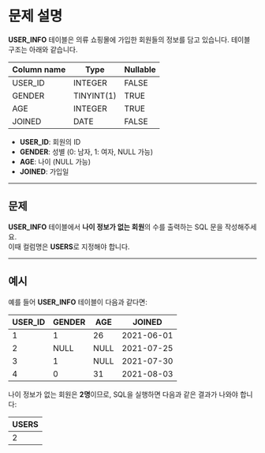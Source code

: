 # 문제 설명

**USER_INFO** 테이블은 의류 쇼핑몰에 가입한 회원들의 정보를 담고 있습니다. 테이블 구조는 아래와 같습니다.

| Column name | Type       | Nullable |
|-------------|------------|----------|
| USER_ID     | INTEGER    | FALSE    |
| GENDER      | TINYINT(1) | TRUE     |
| AGE         | INTEGER    | TRUE     |
| JOINED      | DATE       | FALSE    |

- **USER_ID**: 회원의 ID
- **GENDER**: 성별 (0: 남자, 1: 여자, NULL 가능)
- **AGE**: 나이 (NULL 가능)
- **JOINED**: 가입일

---

## 문제

**USER_INFO** 테이블에서 **나이 정보가 없는 회원**의 수를 출력하는 SQL 문을 작성해주세요.  
이때 컬럼명은 **USERS**로 지정해야 합니다.

---

## 예시

예를 들어 **USER_INFO** 테이블이 다음과 같다면:

| USER_ID | GENDER | AGE  | JOINED     |
|---------|--------|------|------------|
| 1       | 1      | 26   | 2021-06-01 |
| 2       | NULL   | NULL | 2021-07-25 |
| 3       | 1      | NULL | 2021-07-30 |
| 4       | 0      | 31   | 2021-08-03 |

나이 정보가 없는 회원은 **2명**이므로, SQL을 실행하면 다음과 같은 결과가 나와야 합니다:

| USERS |
|-------|
| 2     |
